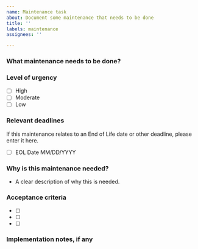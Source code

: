 ```yaml
---
name: Maintenance task
about: Document some maintenance that needs to be done
title: ''
labels: maintenance
assignees: ''

---
```

### What maintenance needs to be done?

### Level of urgency
- [ ] High
- [ ] Moderate
- [ ] Low

### Relevant deadlines
If this maintenance relates to an End of Life date or other deadline, please enter it here.
- [ ] EOL Date MM/DD/YYYY

### Why is this maintenance needed?
- A clear description of why this is needed.

### Acceptance criteria
 - [ ]
 - [ ]
 - [ ]

### Implementation notes, if any
